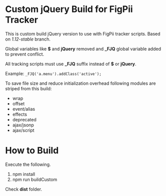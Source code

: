 Custom jQuery Build for FigPii Tracker
======================================

This is custom build jQuery version to use with FigPii tracker scripts. Based on *1.12-stable* branch.

Global variables like **$** and **jQuery** removed and **_FJQ** global variable added to prevent conflict.

All tracking scripts must use **_FJQ** suffix instead of **$** or **jQuery**.

Example: `_FJQ('a.menu').addClass('active');`

To save file size and reduce initialization overhead following modules are striped from this build:

- wrap
- offset
- event/alias
- effects
- deprecated
- ajax/jsonp
- ajax/script

How to Build
============

Execute the following.

1) npm install
2) npm run buildCustom

Check **dist** folder.